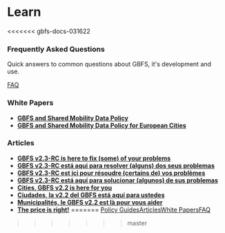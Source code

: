 # Learn

<div class="landing-page">
<<<<<<< gbfs-docs-031622

### Frequently Asked Questions
Quick answers to common questions about GBFS, it's development and use.

<a class="button" href="faq">FAQ</a>

### White Papers
* **[GBFS and Shared Mobility Data Policy](href="white-papers/data-policy")**
* **[GBFS and Shared Mobility Data Policy for European Cities](href="white-papers/data-policy-europe)**


### Articles
* **[GBFS v2.3-RC is here to fix (some) of your problems](https://mobilitydata.org/gbfs-v2-3-rc-is-here-to-fix-some-of-your-problems/)**
* **[GBFS v2.3-RC está aqui para resolver (alguns) dos seus problemas](https://mobilitydata.org/gbfs-v2-3-rc-esta-aqui-para-resolver-alguns-dos-seus-problemas/)**
* **[GBFS v2.3-RC est ici pour résoudre (certains de) vos problèmes](https://mobilitydata.org/gbfs-v2-3-rc-est-ici-pour-resoudre-certains-de-vos-problemes/)**
* **[GBFS v2.3-RC está aquí para solucionar (algunos) de sus problemas](https://mobilitydata.org/gbfs-v2-3-rc-esta-aqui-para-solucionar-algunos-de-sus-problemas/)**
* **[Cities, GBFS v2.2 is here for you](https://mobilitydata.org/cities-gbfs-v2-2-is-here-for-you/)**
* **[Ciudades, la v2.2 del GBFS está aquí para ustedes](https://mobilitydata.org/ciudades-la-v2-2-del-gbfs-esta-aqui-para-ustedes/)**
* **[Municipalités, le GBFS v2.2 est là pour vous aider](https://mobilitydata.org/municipalites-le-gbfs-v2-2-est-arrive-pour-vous-servir/)**
* **[The price is right!](https://mobilitydata.org/the-price-is-right-%f0%9f%92%b8/)**
=======
    <a class="button" href="policy-guides">Policy Guides</a><a class="button" href="articles">Articles</a><a class="button" href="white-papers">White Papers</a><a class="button" href="faq">FAQ</a>
>>>>>>> master
</div>